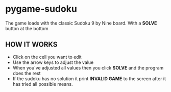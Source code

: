 # pygame-sudoku

The game loads with the classic Sudoku 9 by Nine board. With a **SOLVE** button at the bottom

## HOW IT WORKS
- Click on the cell you want to edit
- Use the arrow keys to adjust the value
- When you've adjusted all values then you click **SOLVE** and the program does the rest
- If the sudoku has no solution it print **INVALID GAME** to the screen after it has tried all possible means.
